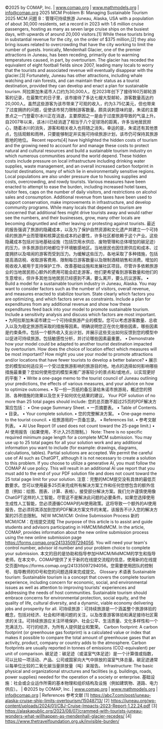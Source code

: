 ©2025 by COMAP, Inc. | www.comap.org | www.mathmodels.org | info@comap.org
2025 MCM Problem B: Managing Sustainable Tourism
2025 MCM 问题 B：管理可持续旅游
Juneau, Alaska, USA with a population of about 30,000 residents, set a record in 2023 with 1.6 million cruise passengers, hosting as many as seven large cruise ships on the busiest days, with upwards of around 20,000 visitors.[1] While these tourists bring in substantial revenue for the city, on the order of $375 million,[2] they also bring issues related to overcrowding that have the city working to limit the number of guests. Ironically, Mendenhall Glacier, one of the premier attractions in Juneau, has been receding, primarily due to warming temperatures caused, in part, by overtourism. The glacier has receded the equivalent of eight football fields since 2007, leading many locals to worry that the tourists and associated revenue will eventually disappear with the glacier.[3] Fortunately, Juneau has other attractions, including whale watching and rain forests, and can maintain their status as a tourist destination, provided they can develop and enact a plan for sustainable tourism.
阿拉斯加朱诺市人口约为30,000人，在2023年创下了接待160万邮轮游客的记录，在最繁忙的日子里，该市接待了多达七艘大型邮轮，游客数量高达约20,000人。虽然这些游客为该市带来了可观的收入，约为3.75亿美元，但也带来了过度拥挤的问题，促使该市努力限制游客数量。颇具讽刺意味的是，朱诺的主要景点之一门登霍尔冰川正在消退，主要原因之一是由于过度旅游导致的气温上升。自2007年以来，该冰川已经消退了相当于八个足球场的距离，许多当地居民担心，随着冰川的消失，游客和相关收入也将随之消失。幸运的是，朱诺还有其他景点，包括观鲸和雨林，只要能够制定并实施可持续旅游计划，该市仍可保持其旅游胜地的地位。
Recent reports[4] have highlighted the hidden costs of tourism and the growing need to account for and manage these costs to protect natural and cultural resources and build a sustainable tourism industry on which numerous communities around the world depend. These hidden costs include pressure on local infrastructure including drinking water supplies, waste management, and an overall increased carbon footprint in tourist destinations, many of which lie in environmentally sensitive regions. Local populations are also under pressure due to housing supplies and costs, overcrowding, and rowdy tourists. Various measures have been enacted to attempt to ease the burden, including increased hotel taxes, visitor fees, caps on the number of daily visitors, and restrictions on alcohol sales and consumption. Additional revenue from taxes have been used to support conservation, make improvements in infrastructure, and develop community programs. While many locals that depend on tourism are concerned that additional fees might drive tourists away and would rather see the numbers, and their businesses, grow, many other locals are becoming disgruntled and either leaving or protesting against tourists.
最近的报告强调了旅游的隐藏成本，以及为了保护自然资源和文化遗产并建立一个可持续的旅游产业而管理和核算这些成本的必要性，许多社区都依赖于这个产业。这些隐藏成本包括对当地基础设施（包括饮用水供应、废物管理和总体增加的碳足迹）的压力，许多旅游目的地都位于环境敏感地区。当地居民也因住房供应和成本、过度拥挤以及喧闹的游客而受到压力。为缓解这些压力，各地采取了多种措施，包括提高酒店税、收取游客费用、限制每日游客数量以及限制酒精销售和消费。增加的税收收入被用于支持保护工作、改善基础设施和发展社区项目。尽管许多依赖旅游业的当地居民担心额外的费用可能会赶走游客，他们更希望看到游客数量和他们的生意增长，但许多其他当地居民已经感到不满，要么离开，要么抗议游客。
• Build a model for a sustainable tourism industry in Juneau, Alaska. You may want to consider factors such as the number of visitors, overall revenue, and measures enacted to stabilize tourism. State clearly which factors you are optimizing, and which factors serve as constraints. Include a plan for expenditures from any additional revenue and show how these expenditures feed back into your model to promote sustainable tourism. Include a sensitivity analysis and discuss which factors are most important.
• 为阿拉斯加朱诺市建立一个可持续旅游产业的模型。您可以考虑游客数量、总收入以及为稳定旅游而采取的措施等因素。明确说明您正在优化哪些因素，哪些因素是约束条件。包括一个额外收入支出计划，并展示这些支出如何反馈到您的模型中以促进可持续旅游。包括敏感性分析，并讨论哪些因素最重要。
• Demonstrate how your model could be adapted to another tourist destination impacted by overtourism. How does the choice of location effect which measures will be most important? How might you use your model to promote attractions and/or locations that have fewer tourists to develop a better balance?
• 展示您的模型如何适应另一个受过度旅游影响的旅游目的地。地点的选择如何影响哪些措施最重要？您如何使用您的模型来推广游客较少的景点和/或地点，以实现更好的平衡？
• Write a one-page memo to the tourist council of Juneau outlining your predictions, the effects of various measures, and your advice on how to optimize outcomes.
• 写一份一页纸的备忘录给朱诺市旅游局，概述您的预测、各种措施的效果以及您关于如何优化结果的建议。
Your PDF solution of no more than 25 total pages should include:
您的总页数不超过25页的PDF解决方案应包括：
• One-page Summary Sheet.
• 一页摘要表。
• Table of Contents.
• 目录。
• Your complete solution.
• 您的完整解决方案。
• One-page memo to the tourist council.
• 给旅游局的一页备忘录。
• References list.
• 参考文献列表。
• AI Use Report (If used does not count toward the 25-page limit.)
• AI 使用报告（如果使用，不计入25页限制。）
Note: There is no specific required minimum page length for a complete MCM submission. You may use up to 25 total pages for all your solution work and any additional information you want to include (for example: drawings, diagrams, calculations, tables). Partial solutions are accepted. We permit the careful use of AI such as ChatGPT, although it is not necessary to create a solution to this problem. If you choose to utilize a generative AI, you must follow the COMAP AI use policy. This will result in an additional AI use report that you must add to the end of your PDF solution file and does not count toward the 25 total page limit for your solution.
注意：完整的MCM提交没有具体的最低页数要求。您可以使用最多25页来完成所有解决方案工作和任何您想包含的额外信息（例如：绘图、图表、计算、表格）。接受部分解决方案。我们允许谨慎使用像ChatGPT这样的人工智能，尽管这不是解决此问题的必要条件。如果您选择使用生成性人工智能，您必须遵循COMAP的AI使用政策。这将导致一个额外的AI使用报告，您必须将其添加到您的PDF解决方案文件的末尾，该报告不计入您的解决方案的25页总限制。
NEW MCM/ICM: Online Submission Process
新的MCM/ICM：在线提交流程
The purpose of this article is to assist and guide students and advisors participating in HiMCM/MidMCM. In the article, COMAP, provides information about the new online submission process using the new online submission page https://forms.comap.org/241335097294056. You will need your team's control number, advisor id number and your problem choice to complete your submission.
本文的目的是协助和指导参加HiMCM/MidMCM的学生和指导老师。在本文中，COMAP提供了关于新的在线提交流程的信息，使用新的在线提交页面https://forms.comap.org/241335097294056。您需要使用团队的控制号、指导教师的ID号和您的问题选择来完成提交。
Glossary
术语表
Sustainable tourism: Sustainable tourism is a concept that covers the complete tourism experience, including concern for economic, social, and environmental issues as well as attention to improving tourists' experiences and addressing the needs of host communities. Sustainable tourism should embrace concerns for environmental protection, social equity, and the quality of life, cultural diversity, and a dynamic, viable economy delivering jobs and prosperity for all.
可持续旅游：可持续旅游是一个涵盖整个旅游体验的概念，包括对经济、社会和环境问题的关注，以及改善游客体验和满足接待社区需求的关注。可持续旅游应关注环境保护、社会公平、生活质量、文化多样性和一个充满活力、可行的经济，为所有人提供就业和繁荣。
Carbon footprint: A carbon footprint (or greenhouse gas footprint) is a calculated value or index that makes it possible to compare the total amount of greenhouse gases that an activity, product, company or country adds to the atmosphere. Carbon footprints are usually reported in tonnes of emissions (CO2-equivalent) per unit of comparison.
碳足迹：碳足迹（或温室气体足迹）是一个计算值或指数，可以比较一项活动、产品、公司或国家向大气中排放的温室气体总量。碳足迹通常以每单位比较的二氧化碳当量排放量（吨）来报告。
Infrastructure: The basic physical and organizational structures and facilities (e.g. buildings, roads, power supplies) needed for the operation of a society or enterprise.
基础设施：社会或企业运作所需的基本物理和组织结构及设施（例如建筑物、道路、电力供应）。
| ©2025 by COMAP, Inc. | www.comap.org | www.mathmodels.org | info@comap.org |
References
参考文献
[1] https://abc7.com/post/juneau-alaska-cruise-ship-limits-overtourism/15048713/
[2] https://juneau.org/wp-content/uploads/2024/01/CBJ-Cruise-Impacts-2023-Report-1.22.24.pdf
[3] https://alaskapublic.org/2023/08/07/crammed-with-tourists-juneau-wonders-what-willhappen-as-mendenhall-glacier-recedes/
[4] https://www.thetravelfoundation.org.uk/invisible-burden/